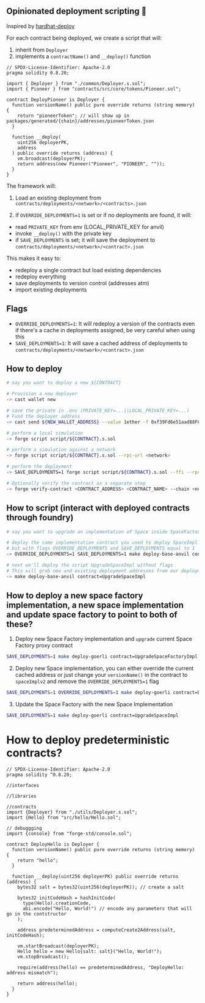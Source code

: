 ## Opinionated deployment scripting 🚀

Inspired by [hardhat-deploy](https://github.com/wighawag/hardhat-deploy)

For each contract being deployed, we create a script that will:

1. inherit from `Deployer`
2. implements a `contractName()` and `__deploy()` function

```solidity
// SPDX-License-Identifier: Apache-2.0
pragma solidity 0.8.20;

import { Deployer } from "./common/Deployer.s.sol";
import { Pioneer } from "contracts/src/core/tokens/Pioneer.sol";

contract DeployPioneer is Deployer {
  function versionName() public pure override returns (string memory) {
    return "pioneerToken"; // will show up in packages/generated/{chain}/addresses/pioneerToken.json
  }

  function __deploy(
    uint256 deployerPK,
    address
  ) public override returns (address) {
    vm.broadcast(deployerPK);
    return address(new Pioneer("Pioneer", "PIONEER", ""));
  }
}
```

The framework will:

1. Load an existing deployment from `contracts/deployments/<network>/<contracts>.json`

2. if `OVERRIDE_DEPLOYMENTS=1` is set or if no deployments are found, it will:

- read `PRIVATE_KEY` from env (LOCAL_PRIVATE_KEY for anvil)
- invoke `__deploy()` with the private key
- if `SAVE_DEPLOYMENTS` is set; it will save the deployment to `contracts/deployments/<network>/<contract>.json`

This makes it easy to:

- redeploy a single contract but load existing dependencies
- redeploy everything
- save deployments to version control (addresses atm)
- import existing deployments

## Flags

- `OVERRIDE_DEPLOYMENTS=1`: It will redeploy a version of the contracts even if there's a cache in deployments assigned, be very careful when using this
- `SAVE_DEPLOYMENTS=1`: It will save a cached address of deployments to `contracts/deployments/<network>/<contract>.json`

## How to deploy

```bash
# say you want to deploy a new ${CONTRACT}

# Provision a new deployer
-> cast wallet new

# save the private in .env (PRIVATE_KEY=...||LOCAL_PRIVATE_KEY=...)
# Fund the deployer address
-> cast send ${NEW_WALLET_ADDRESS} --value 1ether -f 0xf39Fd6e51aad88F6F4ce6aB8827279cffFb92266

# perform a local simulation
-> forge script script/${CONTRACT}.s.sol

# perform a simulation against a network
-> forge script script/${CONTRACT}.s.sol --rpc-url <network>

# perform the deployment
-> SAVE_DEPLOYMENTS=1 forge script script/${CONTRACT}.s.sol --ffi --rpc-url <network> --broadcast --verify --watch

# Optionally verify the contract as a separate step
-> forge verify-contract <CONTRACT_ADDRESS> <CONTRACT_NAME> --chain <network> --watch
```

## How to script (interact with deployed contracts through foundry)

```bash
# say you want to upgrade an implementation of Space inside SpaceFactory

# deploy the same implementation contract you used to deploy SpaceImpl
# but with flags OVERRIDE_DEPLOYMENTS and SAVE_DEPLOYMENTS equal to 1
-> OVERRIDE_DEPLOYMENTS=1 SAVE_DEPLOYMENTS=1 make deploy-base-anvil contract=DeploySpaceImpl

# next we'll deploy the script UpgradeSpaceImpl without flags
# This will grab new and existing deployment addresses from our deployments cache and use those to interact with each other
-> make deploy-base-anvil contract=UpgradeSpaceImpl
```

## How to deploy a new space factory implementation, a new space implementation and update space factory to point to both of these?

1. Deploy new Space Factory implementation and `upgrade` current Space Factory proxy contract

```bash
SAVE_DEPLOYMENTS=1 make deploy-goerli contract=UpgradeSpaceFactoryImpl
```

2. Deploy new Space implementation, you can either override the current cached address or just change your `versionName()` in the contract to `spaceImplv2` and remove the `OVERRIDE_DEPLOYMENTS=1` flag

```bash
SAVE_DEPLOYMENTS=1 OVERRIDE_DEPLOYMENTS=1 make deploy-goerli contract=DeploySpaceImpl
```

3. Update the Space Factory with the new Space Implementation

```bash
SAVE_DEPLOYMENTS=1 make deploy-goerli contract=UpgradeSpaceImpl
```

# How to deploy predeterministic contracts?

```
// SPDX-License-Identifier: Apache-2.0
pragma solidity ^0.8.20;

//interfaces

//libraries

//contracts
import {Deployer} from "./utils/Deployer.s.sol";
import {Hello} from "src/hello/Hello.sol";

// debuggging
import {console} from "forge-std/console.sol";

contract DeployHello is Deployer {
  function versionName() public pure override returns (string memory) {
    return "hello";
  }

  function __deploy(uint256 deployerPK) public override returns (address) {
    bytes32 salt = bytes32(uint256(deployerPK)); // create a salt

    bytes32 initCodeHash = hashInitCode(
      type(Hello).creationCode,
      abi.encode("Hello, World!") // encode any parameters that will go in the contstructor
    );

    address predeterminedAddress = computeCreate2Address(salt, initCodeHash);

    vm.startBroadcast(deployerPK);
    Hello hello = new Hello{salt: salt}("Hello, World!");
    vm.stopBroadcast();

    require(address(hello) == predeterminedAddress, "DeployHello: address mismatch");

    return address(hello);
  }
}
```
